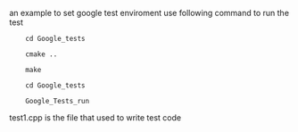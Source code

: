 an example to set google test enviroment 
use following command to run the test 
```
    cd Google_tests
```
```
    cmake ..
``` 
```    
    make
``` 
```
    cd Google_tests
```   
```    
    Google_Tests_run
```
test1.cpp is the file that used to write test code
